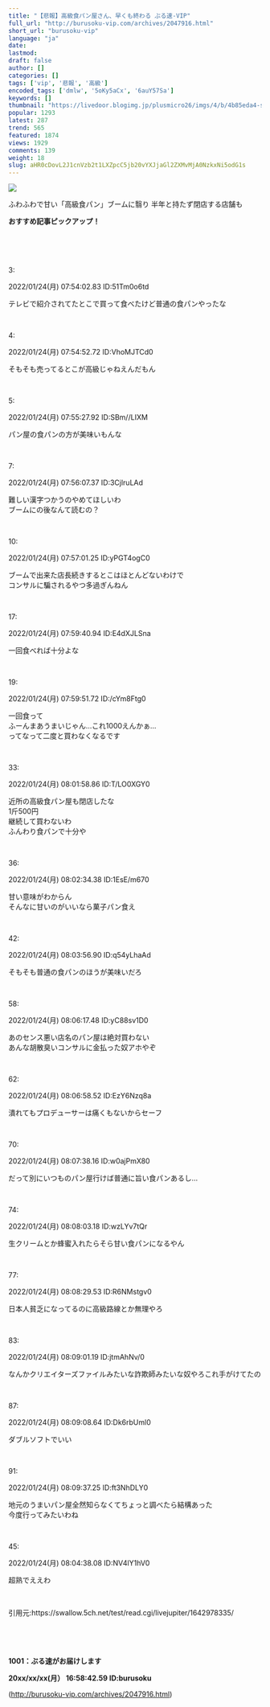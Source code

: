 ```yaml
---
title: "【悲報】高級食パン屋さん、早くも終わる ぶる速-VIP"
full_url: "http://burusoku-vip.com/archives/2047916.html"
short_url: "burusoku-vip"
language: "ja"
date: 
lastmod: 
draft: false
author: []
categories: []
tags: ['vip', '悲報', '高級']
encoded_tags: ['dmlw', '5oKy5aCx', '6auY57Sa']
keywords: []
thumbnail: "https://livedoor.blogimg.jp/plusmicro26/imgs/4/b/4b85eda4-s.png"
popular: 1293
latest: 287
trend: 565
featured: 1874
views: 1929
comments: 139
weight: 18
slug: aHR0cDovL2J1cnVzb2t1LXZpcC5jb20vYXJjaGl2ZXMvMjA0NzkxNi5odG1s
---
```


![](https://livedoor.blogimg.jp/plusmicro26/imgs/4/b/4b85eda4-s.png)

<div><p>ふわふわで甘い「高級食パン」ブームに翳り 半年と持たず閉店する店舗も</p><p><b>おすすめ記事ピックアップ！</b></p> <p class='g-ad1'> </p> <p class='g-ad2'> </p> <p></p><br><br> <br> <p>3: <p> 2022/01/24(月) 07:54:02.83 ID:51Tm0o6td</p></p><p> テレビで紹介されてたとこで買って食べたけど普通の食パンやったな </p><br> <p>4: <p> 2022/01/24(月) 07:54:52.72 ID:VhoMJTCd0</p></p><p> そもそも売ってるとこが高級じゃねえんだもん </p><br> <p>5: <p> 2022/01/24(月) 07:55:27.92 ID:SBm//LIXM</p></p><p> パン屋の食パンの方が美味いもんな </p><br> <p>7: <p> 2022/01/24(月) 07:56:07.37 ID:3CjlruLAd</p></p><p> 難しい漢字つかうのやめてほしいわ <br> ブームにの後なんて読むの？ </p><br> <p>10: <p> 2022/01/24(月) 07:57:01.25 ID:yPGT4ogC0</p></p><p> ブームで出来た店長続きするとこはほとんどないわけで <br> コンサルに騙されるやつ多過ぎんねん </p><br> <p>17: <p> 2022/01/24(月) 07:59:40.94 ID:E4dXJLSna</p></p><p> 一回食べれば十分よな </p><br> <p>19: <p> 2022/01/24(月) 07:59:51.72 ID:/cYm8Ftg0</p></p><p> 一回食って <br> ふーんまあうまいじゃん…これ1000えんかぁ… <br> ってなって二度と買わなくなるです </p><br> <p>33: <p> 2022/01/24(月) 08:01:58.86 ID:T/LO0XGY0</p></p><p> 近所の高級食パン屋も閉店したな <br> 1斤500円 <br> 継続して買わないわ <br> ふんわり食パンで十分や </p><br> <p>36: <p> 2022/01/24(月) 08:02:34.38 ID:1EsE/m670</p></p><p> 甘い意味がわからん <br> そんなに甘いのがいいなら菓子パン食え </p><br> <p>42: <p> 2022/01/24(月) 08:03:56.90 ID:q54yLhaAd</p></p><p> そもそも普通の食パンのほうが美味いだろ </p><br> <p>58: <p> 2022/01/24(月) 08:06:17.48 ID:yC88sv1D0</p></p><p> あのセンス悪い店名のパン屋は絶対買わない <br> あんな胡散臭いコンサルに金払った奴アホやぞ </p><br> <p>62: <p> 2022/01/24(月) 08:06:58.52 ID:EzY6Nzq8a</p></p><p> 潰れてもプロデューサーは痛くもないからセーフ </p><br> <p>70: <p> 2022/01/24(月) 08:07:38.16 ID:w0ajPmX80</p></p><p> だって別にいつものパン屋行けば普通に旨い食パンあるし… </p><br> <p>74: <p> 2022/01/24(月) 08:08:03.18 ID:wzLYv7tQr</p></p><p> 生クリームとか蜂蜜入れたらそら甘い食パンになるやん </p><br> <p>77: <p> 2022/01/24(月) 08:08:29.53 ID:R6NMstgv0</p></p><p> 日本人貧乏になってるのに高級路線とか無理やろ </p><br> <p>83: <p> 2022/01/24(月) 08:09:01.19 ID:jtmAhNv/0</p></p><p> なんかクリエイターズファイルみたいな詐欺師みたいな奴やろこれ手がけてたの </p><br> <p>87: <p> 2022/01/24(月) 08:09:08.64 ID:Dk6rbUml0</p></p><p> ダブルソフトでいい </p><br> <p>91: <p> 2022/01/24(月) 08:09:37.25 ID:ft3NhDLY0</p></p><p> 地元のうまいパン屋全然知らなくてちょっと調べたら結構あった <br> 今度行ってみたいわね </p><br> <p>45: <p> 2022/01/24(月) 08:04:38.08 ID:NV4lY1hV0</p></p><p> 超熟でええわ </p><br> <p>引用元:https://swallow.5ch.net/test/read.cgi/livejupiter/1642978335/</p> <br> <p id='csw_block'></p> <p id='divSP1'> </p> <br><p><b>1001：ぶる速がお届けします <p> 20xx/xx/xx(月） 16:58:42.59 ID:burusoku</p></b></p> <p class='g-ad1'> </p> <p class='g-ad2'> </p> <p id='divSP'> </p> </div>

(http://burusoku-vip.com/archives/2047916.html)
